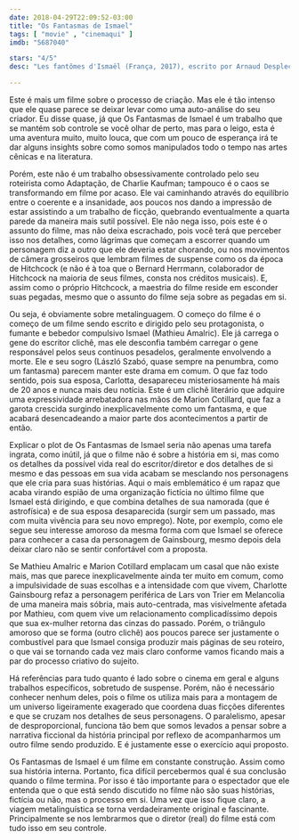 ```yaml
---
date: 2018-04-29T22:09:52-03:00
title: "Os Fantasmas de Ismael"
tags: [ "movie" , "cinemaqui" ]
imdb: "5687040"

stars: "4/5"
desc: "Les fantômes d'Ismaël (França, 2017), escrito por Arnaud Desplechin, Julie Peyr e Léa Mysius, dirigido por Desplechin, com Mathieu Amalric, Marion Cotillard, Charlotte Gainsbourg, Louis Garrel, Alba Rohrwacher."

---
```

Este é mais um filme sobre o processo de criação. Mas ele é tão intenso que ele quase parece se deixar levar como uma auto-análise do seu criador. Eu disse quase, já que Os Fantasmas de Ismael é um trabalho que se mantém sob controle se você olhar de perto, mas para o leigo, esta é uma aventura muito, muito louca, que com um pouco de esperança irá te dar alguns insights sobre como somos manipulados todo o tempo nas artes cênicas e na literatura.

Porém, este não é um trabalho obsessivamente controlado pelo seu roteirista como Adaptação, de Charlie Kaufman; tampouco é o caos se transformando em filme por acaso. Ele vai caminhando através do equilíbrio entre o coerente e a insanidade, aos poucos nos dando a impressão de estar assistindo a um trabalho de ficção, quebrando eventualmente a quarta parede da maneira mais sutil possível. Ele não nega isso, pois este é o assunto do filme, mas não deixa escrachado, pois você terá que perceber isso nos detalhes, como lágrimas que começam a escorrer quando um personagem diz a outro que ele deveria estar chorando, ou nos movimentos de câmera grosseiros que lembram filmes de suspense como os da época de Hitchcock (e não é à toa que o Bernard Herrmann, colaborador de Hitchcock na maioria de seus filmes, consta nos créditos musicais). E, assim como o próprio Hitchcock, a maestria do filme reside em esconder suas pegadas, mesmo que o assunto do filme seja sobre as pegadas em si.

Ou seja, é obviamente sobre metalinguagem. O começo do filme é o começo de um filme sendo escrito e dirigido pelo seu protagonista, o fumante e bebedor compulsivo Ismael (Mathieu Amalric). Ele já carrega o gene do escritor clichê, mas ele desconfia também carregar o gene responsável pelos seus contínuos pesadelos, geralmente envolvendo a morte. Ele e seu sogro (László Szabó, quase sempre na penumbra, como um fantasma) parecem manter este drama em comum. O que faz todo sentido, pois sua esposa, Carlotta, desapareceu misteriosamente há mais de 20 anos e nunca mais deu notícia. Este é um clichê literário que adquire uma expressividade arrebatadora nas mãos de Marion Cotillard, que faz a garota crescida surgindo inexplicavelmente como um fantasma, e que acabará desencadeando a maior parte dos acontecimentos a partir de então.

Explicar o plot de Os Fantasmas de Ismael seria não apenas uma tarefa ingrata, como inútil, já que o filme não é sobre a história em si, mas como os detalhes da possível vida real do escritor/diretor e dos detalhes de si mesmo e das pessoas em sua vida acabam se mesclando nos personagens que ele cria para suas histórias. Aqui o mais emblemático é um rapaz que acaba virando espião de uma organização fictícia no último filme que Ismael está dirigindo, e que combina detalhes de sua namorada (que é astrofísica) e de sua esposa desaparecida (surgir sem um passado, mas com muita vivência para seu novo emprego). Note, por exemplo, como ele segue seu interesse amoroso da mesma forma com que Ismael se oferece para conhecer a casa da personagem de Gainsbourg, mesmo depois dela deixar claro não se sentir confortável com a proposta.

Se Mathieu Amalric e Marion Cotillard emplacam um casal que não existe mais, mas que parece inexplicavelmente ainda ter muito em comum, como a impulsividade de suas escolhas e a intensidade com que vivem, Charlotte Gainsbourg refaz a personagem periférica de Lars von Trier em Melancolia de uma maneira mais sóbria, mais auto-centrada, mas visivelmente afetada por Mathieu, com quem vive um relacionamento complicadíssimo depois que sua ex-mulher retorna das cinzas do passado. Porém, o triângulo amoroso que se forma (outro clichê) aos poucos parece ser justamente o combustível para que Ismael consiga produzir mais páginas de seu roteiro, o que vai se tornando cada vez mais claro conforme vamos ficando mais a par do processo criativo do sujeito.

Há referências para tudo quanto é lado sobre o cinema em geral e alguns trabalhos específicos, sobretudo de suspense. Porém, não é necessário conhecer nenhum deles, pois o filme os utiliza mais para a montagem de um universo ligeiramente exagerado que coordena duas ficções diferentes e que se cruzam nos detalhes de seus personagens. O paralelismo, apesar de desproporcional, funciona tão bem que somos levados a pensar sobre a narrativa ficcional da história principal por reflexo de acompanharmos um outro filme sendo produzido. E é justamente esse o exercício aqui proposto.

Os Fantasmas de Ismael é um filme em constante construção. Assim como sua história interna. Portanto, fica difícil percebermos qual é sua conclusão quando o filme termina. Por isso é tão importante para o espectador que ele entenda que o que está sendo discutido no filme não são suas histórias, fictícia ou não, mas o processo em si. Uma vez que isso fique claro, a viagem metalinguística se torna verdadeiramente original e fascinante. Principalmente se nos lembrarmos que o diretor (real) do filme está com tudo isso em seu controle.

